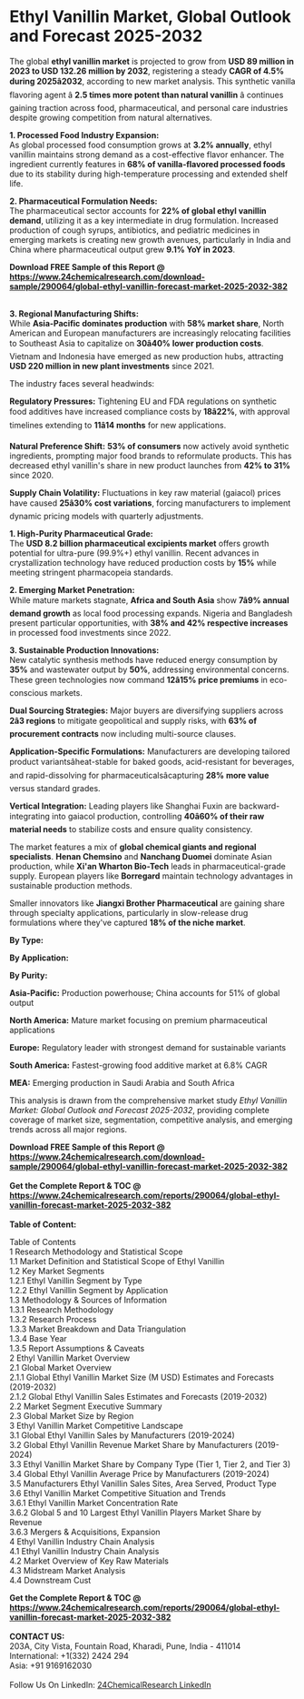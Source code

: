 <h1>Ethyl Vanillin Market, Global Outlook and Forecast 2025-2032</h1><p>The global <strong>ethyl vanillin market</strong> is projected to grow from <strong>USD 89 million in 2023 to USD 132.26 million by 2032</strong>, registering a steady <strong>CAGR of 4.5% during 2025â2032</strong>, according to new market analysis. This synthetic vanilla flavoring agent â <strong>2.5 times more potent than natural vanillin</strong> â continues gaining traction across food, pharmaceutical, and personal care industries despite growing competition from natural alternatives.</p><p><strong>1. Processed Food Industry Expansion:</strong><br>
As global processed food consumption grows at <strong>3.2% annually</strong>, ethyl vanillin maintains strong demand as a cost-effective flavor enhancer. The ingredient currently features in <strong>68% of vanilla-flavored processed foods</strong> due to its stability during high-temperature processing and extended shelf life.</p><p><strong>2. Pharmaceutical Formulation Needs:</strong><br>
The pharmaceutical sector accounts for <strong>22% of global ethyl vanillin demand</strong>, utilizing it as a key intermediate in drug formulation. Increased production of cough syrups, antibiotics, and pediatric medicines in emerging markets is creating new growth avenues, particularly in India and China where pharmaceutical output grew <strong>9.1% YoY in 2023</strong>.</p><div><b>Download FREE Sample of this Report @ 
            <a href="https://www.24chemicalresearch.com/download-sample/290064/global-ethyl-vanillin-forecast-market-2025-2032-382">
            https://www.24chemicalresearch.com/download-sample/290064/global-ethyl-vanillin-forecast-market-2025-2032-382</a></b></div><br><p><strong>3. Regional Manufacturing Shifts:</strong><br>
While <strong>Asia-Pacific dominates production</strong> with <strong>58% market share</strong>, North American and European manufacturers are increasingly relocating facilities to Southeast Asia to capitalize on <strong>30â40% lower production costs</strong>. Vietnam and Indonesia have emerged as new production hubs, attracting <strong>USD 220 million in new plant investments</strong> since 2021.</p><p>The industry faces several headwinds:</p><p><strong>Regulatory Pressures:</strong> Tightening EU and FDA regulations on synthetic food additives have increased compliance costs by <strong>18â22%</strong>, with approval timelines extending to <strong>11â14 months</strong> for new applications.</p><p><strong>Natural Preference Shift:</strong> <strong>53% of consumers</strong> now actively avoid synthetic ingredients, prompting major food brands to reformulate products. This has decreased ethyl vanillin's share in new product launches from <strong>42% to 31%</strong> since 2020.</p><p><strong>Supply Chain Volatility:</strong> Fluctuations in key raw material (gaiacol) prices have caused <strong>25â30% cost variations</strong>, forcing manufacturers to implement dynamic pricing models with quarterly adjustments.</p><p><strong>1. High-Purity Pharmaceutical Grade:</strong><br>
The <strong>USD 8.2 billion pharmaceutical excipients market</strong> offers growth potential for ultra-pure (99.9%+) ethyl vanillin. Recent advances in crystallization technology have reduced production costs by <strong>15%</strong> while meeting stringent pharmacopeia standards.</p><p><strong>2. Emerging Market Penetration:</strong><br>
While mature markets stagnate, <strong>Africa and South Asia</strong> show <strong>7â9% annual demand growth</strong> as local food processing expands. Nigeria and Bangladesh present particular opportunities, with <strong>38% and 42% respective increases</strong> in processed food investments since 2022.</p><p><strong>3. Sustainable Production Innovations:</strong><br>
New catalytic synthesis methods have reduced energy consumption by <strong>35%</strong> and wastewater output by <strong>50%</strong>, addressing environmental concerns. These green technologies now command <strong>12â15% price premiums</strong> in eco-conscious markets.</p><p><strong>Dual Sourcing Strategies:</strong> Major buyers are diversifying suppliers across <strong>2â3 regions</strong> to mitigate geopolitical and supply risks, with <strong>63% of procurement contracts</strong> now including multi-source clauses.</p><p><strong>Application-Specific Formulations:</strong> Manufacturers are developing tailored product variantsâheat-stable for baked goods, acid-resistant for beverages, and rapid-dissolving for pharmaceuticalsâcapturing <strong>28% more value</strong> versus standard grades.</p><p><strong>Vertical Integration:</strong> Leading players like Shanghai Fuxin are backward-integrating into gaiacol production, controlling <strong>40â60% of their raw material needs</strong> to stabilize costs and ensure quality consistency.</p><p>The market features a mix of <strong>global chemical giants and regional specialists</strong>. <strong>Henan Chemsino</strong> and <strong>Nanchang Duomei</strong> dominate Asian production, while <strong>Xi'an Wharton Bio-Tech</strong> leads in pharmaceutical-grade supply. European players like <strong>Borregard</strong> maintain technology advantages in sustainable production methods.</p><p>Smaller innovators like <strong>Jiangxi Brother Pharmaceutical</strong> are gaining share through specialty applications, particularly in slow-release drug formulations where they've captured <strong>18% of the niche market</strong>.</p><p><strong>By Type:</strong></p><p><strong>By Application:</strong></p><p><strong>By Purity:</strong></p><p><strong>Asia-Pacific:</strong> Production powerhouse; China accounts for 51% of global output</p><p><strong>North America:</strong> Mature market focusing on premium pharmaceutical applications</p><p><strong>Europe:</strong> Regulatory leader with strongest demand for sustainable variants</p><p><strong>South America:</strong> Fastest-growing food additive market at 6.8% CAGR</p><p><strong>MEA:</strong> Emerging production in Saudi Arabia and South Africa</p><p>This analysis is drawn from the comprehensive market study <em>Ethyl Vanillin Market: Global Outlook and Forecast 2025-2032</em>, providing complete coverage of market size, segmentation, competitive analysis, and emerging trends across all major regions.</p><div><b>Download FREE Sample of this Report @ 
            <a href="https://www.24chemicalresearch.com/download-sample/290064/global-ethyl-vanillin-forecast-market-2025-2032-382">
            https://www.24chemicalresearch.com/download-sample/290064/global-ethyl-vanillin-forecast-market-2025-2032-382</a></b></div><br><div><b>Get the Complete Report & TOC @ 
            <a href="https://www.24chemicalresearch.com/reports/290064/global-ethyl-vanillin-forecast-market-2025-2032-382">
            https://www.24chemicalresearch.com/reports/290064/global-ethyl-vanillin-forecast-market-2025-2032-382</a></b></div><br>
            <b>Table of Content:</b><p>Table of Contents<br />
1 Research Methodology and Statistical Scope<br />
1.1 Market Definition and Statistical Scope of Ethyl Vanillin<br />
1.2 Key Market Segments<br />
1.2.1 Ethyl Vanillin Segment by Type<br />
1.2.2 Ethyl Vanillin Segment by Application<br />
1.3 Methodology & Sources of Information<br />
1.3.1 Research Methodology<br />
1.3.2 Research Process<br />
1.3.3 Market Breakdown and Data Triangulation<br />
1.3.4 Base Year<br />
1.3.5 Report Assumptions & Caveats<br />
2 Ethyl Vanillin Market Overview<br />
2.1 Global Market Overview<br />
2.1.1 Global Ethyl Vanillin Market Size (M USD) Estimates and Forecasts (2019-2032)<br />
2.1.2 Global Ethyl Vanillin Sales Estimates and Forecasts (2019-2032)<br />
2.2 Market Segment Executive Summary<br />
2.3 Global Market Size by Region<br />
3 Ethyl Vanillin Market Competitive Landscape<br />
3.1 Global Ethyl Vanillin Sales by Manufacturers (2019-2024)<br />
3.2 Global Ethyl Vanillin Revenue Market Share by Manufacturers (2019-2024)<br />
3.3 Ethyl Vanillin Market Share by Company Type (Tier 1, Tier 2, and Tier 3)<br />
3.4 Global Ethyl Vanillin Average Price by Manufacturers (2019-2024)<br />
3.5 Manufacturers Ethyl Vanillin Sales Sites, Area Served, Product Type<br />
3.6 Ethyl Vanillin Market Competitive Situation and Trends<br />
3.6.1 Ethyl Vanillin Market Concentration Rate<br />
3.6.2 Global 5 and 10 Largest Ethyl Vanillin Players Market Share by Revenue<br />
3.6.3 Mergers & Acquisitions, Expansion<br />
4 Ethyl Vanillin Industry Chain Analysis<br />
4.1 Ethyl Vanillin Industry Chain Analysis<br />
4.2 Market Overview of Key Raw Materials<br />
4.3 Midstream Market Analysis<br />
4.4 Downstream Cust</p><div><b>Get the Complete Report & TOC @ 
            <a href="https://www.24chemicalresearch.com/reports/290064/global-ethyl-vanillin-forecast-market-2025-2032-382">
            https://www.24chemicalresearch.com/reports/290064/global-ethyl-vanillin-forecast-market-2025-2032-382</a></b></div><br><b>CONTACT US:</b><br>
            203A, City Vista, Fountain Road, Kharadi, Pune, India - 411014<br>
            International: +1(332) 2424 294<br>
            Asia: +91 9169162030 <br><br>
            Follow Us On LinkedIn: <a href="https://www.linkedin.com/company/24chemicalresearch/">24ChemicalResearch LinkedIn</a>